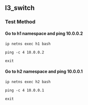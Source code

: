 ## l3_switch

### Test Method

#### Go to h1 namespace and ping 10.0.0.2
```
ip netns exec h1 bash

ping -c 4 10.0.0.2

exit
```

#### Go to h2 namespace and ping 10.0.0.1
```
ip netns exec h2 bash

ping -c 4 10.0.0.1

exit
```
